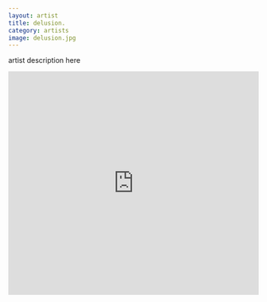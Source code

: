 ```yaml
---
layout: artist
title: delusion.
category: artists
image: delusion.jpg
---
```

<p>artist description here</p>
<iframe width="100%" height="450" scrolling="no" frameborder="no" src="https://w.soundcloud.com/player/?url=https%3A//api.soundcloud.com/users/71511300&amp;color=999999&amp;auto_play=false&amp;hide_related=true&amp;show_artwork=false"></iframe>
